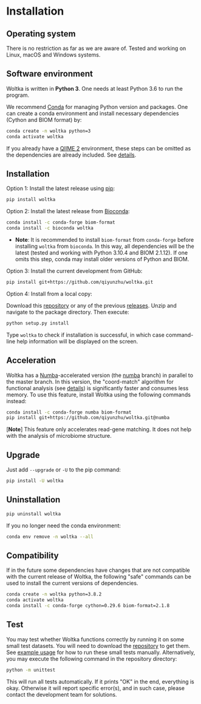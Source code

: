 # Installation

## Operating system

There is no restriction as far as we are aware of. Tested and working on Linux, macOS and Windows systems.

## Software environment

Woltka is written in **Python 3**. One needs at least Python 3.6 to run the program.

We recommend [Conda](https://docs.conda.io/en/latest/) for managing Python version and packages. One can create a conda environment and install necessary dependencies (Cython and BIOM format) by:

```bash
conda create -n woltka python=3
conda activate woltka
```

If you already have a [QIIME 2](https://qiime2.org/) environment, these steps can be omitted as the dependencies are already included. See [details](../woltka/q2).

## Installation

Option 1: Install the latest release using [pip](https://pypi.org/project/pip/):

```bash
pip install woltka
```

Option 2: Install the latest release from [Bioconda](https://bioconda.github.io/):

```bash
conda install -c conda-forge biom-format
conda install -c bioconda woltka
```

- **Note**: It is recommended to install `biom-format` from `conda-forge` before installing `woltka` from `bioconda`. In this way, all dependencies will be the latest (tested and working with Python 3.10.4 and BIOM 2.1.12). If one omits this step, conda may install older versions of Python and BIOM.

Option 3: Install the current development from GitHub:

```bash
pip install git+https://github.com/qiyunzhu/woltka.git
```

Option 4: Install from a local copy:

Download this [repository](https://github.com/qiyunzhu/woltka/archive/master.zip) or any of the previous [releases](https://github.com/qiyunzhu/woltka/releases). Unzip and navigate to the package directory. Then execute:

```bash
python setup.py install
```

Type `woltka` to check if installation is successful, in which case command-line help information will be displayed on the screen.

## Acceleration

Woltka has a [Numba](https://numba.pydata.org/)-accelerated version (the [numba](https://github.com/qiyunzhu/woltka/tree/numba) branch) in parallel to the master branch. In this version, the "coord-match" algorithm for functional analysis (see [details](ordinal.md)) is significantly faster and consumes less memory. To use this feature, install Woltka using the following commands instead:

```bash
conda install -c conda-forge numba biom-format
pip install git+https://github.com/qiyunzhu/woltka.git@numba
```

[**Note**] This feature only accelerates read-gene matching. It does not help with the analysis of microbiome structure.

## Upgrade

Just add `--upgrade` or `-U` to the pip command:

```bash
pip install -U woltka
```

## Uninstallation

```bash
pip uninstall woltka
```

If you no longer need the conda environment:

```bash
conda env remove -n woltka --all
```

## Compatibility

If in the future some dependencies have changes that are not compatible with the current release of Woltka, the following "safe" commands can be used to install the current versions of dependencies.

```bash
conda create -n woltka python=3.8.2
conda activate woltka
conda install -c conda-forge cython=0.29.6 biom-format=2.1.8
```

## Test

You may test whether Woltka functions correctly by running it on some small test datasets. You will need to download the [repository](https://github.com/qiyunzhu/woltka/archive/master.zip) to get them. See [example usage](../README.md#example-usage) for how to run these small tests manually. Alternatively, you may execute the following command in the repository directory:

```bash
python -m unittest
```

This will run all tests automatically. If it prints "OK" in the end, everything is okay. Otherwise it will report specific error(s), and in such case, please contact the development team for solutions.
